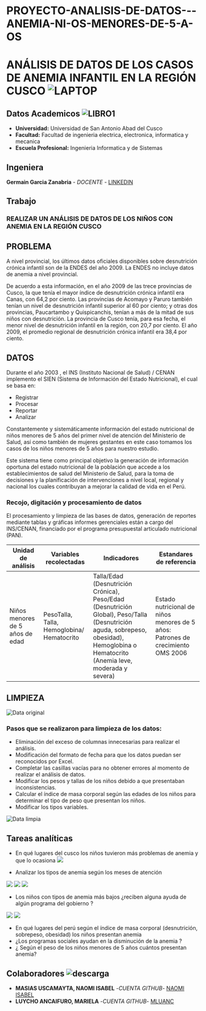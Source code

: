 # PROYECTO-ANALISIS-DE-DATOS---ANEMIA-NI-OS-MENORES-DE-5-A-OS
# ANÁLISIS DE DATOS DE LOS CASOS DE ANEMIA INFANTIL EN LA REGIÓN CUSCO ![LAPTOP](https://user-images.githubusercontent.com/72511623/126373916-3a2a40d0-43d7-4b21-832d-71de69caaef6.jpg) 

## Datos Academicos ![LIBRO1](https://user-images.githubusercontent.com/72511623/126376299-05c28cf4-eff8-407c-bfa6-ceeff8b94c77.png)

- **Universidad:** Universidad de San Antonio Abad del Cusco
- **Facultad:** Facultad de ingenieria electrica, electronica, informatica y mecanica
- **Escuela Profesional:** Ingenieria Informatica y de Sistemas
## Ingeniera
**Germain Garcia Zanabria** - *DOCENTE* - [LINKEDIN](https://www.linkedin.com/in/germain-garcia-zanabria-165544b4/?originalSubdomain=pe)
## Trabajo
### REALIZAR UN ANÁLISIS DE DATOS DE LOS NIÑOS CON ANEMIA EN LA REGIÓN CUSCO
## PROBLEMA

A nivel provincial, los últimos datos oficiales disponibles sobre desnutrición crónica infantil son de la ENDES del año 2009. La ENDES no incluye datos de anemia a nivel provincial.
 
De acuerdo a esta información, en el año 2009 de las trece provincias de Cusco, la que tenía el mayor índice de desnutrición crónica infantil era Canas, con 64,2 por ciento. Las provincias de Acomayo y Paruro también tenían un nivel de desnutrición infantil superior al 60 por ciento; y otras dos provincias, Paucartambo y Quispicanchis, tenían a más de la mitad de sus niños con desnutrición. La provincia de Cusco tenía, para esa fecha, el menor nivel de desnutrición infantil en la región, con 20,7 por ciento. El año 2009, el promedio regional de desnutrición crónica infantil era 38,4 por ciento.

## DATOS
Durante el año 2003 , el INS (Instituto Nacional de Salud) / CENAN implemento el SIEN (Sistema de Información del Estado Nutricional), el cual se basa en:

- Registrar
- Procesar
- Reportar
- Analizar

Constantemente y sistemáticamente información del estado nutricional de niños menores de 5 años del primer nivel de atención del Ministerio de Salud, así como también de mujeres gestantes en este caso tomamos los casos de los niños menores de 5 años para nuestro estudio.

Este sistema tiene como principal objetivo la generación de información oportuna del estado nutricional de la población que accede a los establecimientos de salud del Ministerio de Salud, para la toma de decisiones y la planificación de intervenciones a nivel local, regional y nacional los cuales contribuyan a mejorar la calidad de vida en el Perú.

 ### Recojo, digitación y procesamiento de datos
 
 El procesamiento y limpieza de las bases de datos, generación de reportes mediante tablas y gráficas informes gerenciales están a cargo del INS/CENAN, financiado por el programa presupuestal articulado nutricional (PAN).   
 
|Unidad de análisis|Variables recolectadas     |Indicadores                                                |Estandares de referencia    |
|------------------|---------------------------|-----------------------------------------------------------|----------------------------|
|Niños menores de 5 años de edad| PesoTalla, Talla, Hemoglobina/ Hematocrito|Talla/Edad (Desnutrición Crónica), Peso/Edad (Desnutrición Global), Peso/Talla (Desnutrición aguda, sobrepeso, obesidad), Hemoglobina o Hematocrito (Anemia leve, moderada y severa)|Estado nutricional de niños menores de 5 años: Patrones de crecimiento OMS 2006 |
## LIMPIEZA

![Data original](https://user-images.githubusercontent.com/72511623/186537102-e567dfbe-48f3-42f7-8c22-e828e0e0dd00.jpg)

### Pasos que se realizaron para limpieza de los datos:

- Eliminación del exceso de columnas innecesarias para realizar el análisis.
- Modificación del formato de fecha para que los datos puedan ser reconocidos por Excel.
- Completar las casillas vacías para no obtener errores al momento de realizar el análisis de datos.
- Modificar los pesos y tallas de los niños debido a que presentaban inconsistencias.
- Calcular el índice de masa corporal según las edades de los niños para determinar el tipo de peso que presentan los niños.
- Modificar los tipos variables.

![Data limpia](https://user-images.githubusercontent.com/72511623/186537111-ccfc9de7-42ec-49a8-83aa-3ee2e4b5f787.jpg)

## Tareas analíticas

- En qué lugares del cusco los niños tuvieron más problemas de anemia y que lo ocasiona 
![](https://github.com/naomi159/PROYECTO-ANALISIS-DE-DATOS---ANEMIA-NI-OS-MENORES-DE-5-A-OS/blob/main/Anemia2.PNG)

- Analizar los tipos de anemia según los meses de atención

![](https://github.com/naomi159/PROYECTO-ANALISIS-DE-DATOS---ANEMIA-NI-OS-MENORES-DE-5-A-OS/blob/main/Anemia3.PNG)
![](https://github.com/naomi159/PROYECTO-ANALISIS-DE-DATOS---ANEMIA-NI-OS-MENORES-DE-5-A-OS/blob/main/Anemia4.PNG)
![](https://github.com/naomi159/PROYECTO-ANALISIS-DE-DATOS---ANEMIA-NI-OS-MENORES-DE-5-A-OS/blob/main/Anemia5.PNG)

- Los niños con tipos de anemia más bajos ¿reciben alguna ayuda de algún programa del gobierno ?

![](https://github.com/naomi159/PROYECTO-ANALISIS-DE-DATOS---ANEMIA-NI-OS-MENORES-DE-5-A-OS/blob/main/Anemia6.PNG)
![](https://github.com/naomi159/PROYECTO-ANALISIS-DE-DATOS---ANEMIA-NI-OS-MENORES-DE-5-A-OS/blob/main/Anemia7.PNG)

- En qué lugares del perú según el índice de masa corporal (desnutrición, sobrepeso, obesidad) los niños presentan anemia
- ¿Los programas sociales ayudan en la disminución de la anemia ?
- ¿ Según el peso de los niños menores de 5 años cuántos presentan anemia?


## Colaboradores ![descarga](https://user-images.githubusercontent.com/72511623/126371917-24df0242-6218-4cd8-8da8-3dd229f82203.png)

- **MASIAS USCAMAYTA, NAOMI ISABEL** -*CUENTA GITHUB*- [NAOMI ISABEL](https://github.com/naomi159)
- **LUYCHO ANCAIFURO, MARIELA** -*CUENTA GITHUB*- [MLUANC](https://github.com/Mariela112)

